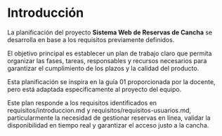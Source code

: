 # Introducción

La planificación del proyecto **Sistema Web de Reservas de Cancha** se desarrolla en base a los requisitos previamente definidos.  

El objetivo principal es establecer un plan de trabajo claro que permita organizar las fases, tareas, responsables y recursos necesarios para garantizar el cumplimiento de los plazos y la calidad del producto.  

Esta planificación se inspira en la guía 01 proporcionada por la docente, pero está adaptada específicamente al proyecto del equipo.

Este plan responde a los requisitos identificados en requisitos/introduccion.md y requisitos/requisitos-usuarios.md, particularmente la necesidad de gestionar reservas en línea, validar la disponibilidad en tiempo real y garantizar el acceso justo a la cancha.
